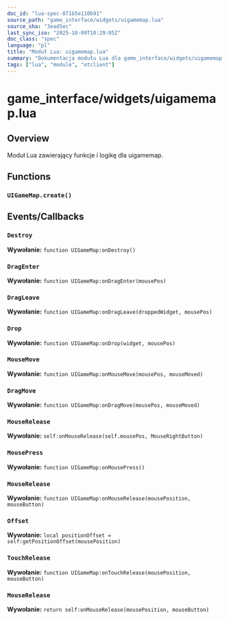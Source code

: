 ```yaml
---
doc_id: "lua-spec-871b5e110b91"
source_path: "game_interface/widgets/uigamemap.lua"
source_sha: "3ead5ec"
last_sync_iso: "2025-10-09T10:29:05Z"
doc_class: "spec"
language: "pl"
title: "Moduł Lua: uigamemap.lua"
summary: "Dokumentacja modułu Lua dla game_interface/widgets/uigamemap.lua"
tags: ["lua", "module", "otclient"]
---
```


# game_interface/widgets/uigamemap.lua

## Overview

Moduł Lua zawierający funkcje i logikę dla uigamemap.

## Functions

### `UIGameMap.create()`

## Events/Callbacks

### `Destroy`

**Wywołanie:** `function UIGameMap:onDestroy()`

### `DragEnter`

**Wywołanie:** `function UIGameMap:onDragEnter(mousePos)`

### `DragLeave`

**Wywołanie:** `function UIGameMap:onDragLeave(droppedWidget, mousePos)`

### `Drop`

**Wywołanie:** `function UIGameMap:onDrop(widget, mousePos)`

### `MouseMove`

**Wywołanie:** `function UIGameMap:onMouseMove(mousePos, mouseMoved)`

### `DragMove`

**Wywołanie:** `function UIGameMap:onDragMove(mousePos, mouseMoved)`

### `MouseRelease`

**Wywołanie:** `self:onMouseRelease(self.mousePos, MouseRightButton)`

### `MousePress`

**Wywołanie:** `function UIGameMap:onMousePress()`

### `MouseRelease`

**Wywołanie:** `function UIGameMap:onMouseRelease(mousePosition, mouseButton)`

### `Offset`

**Wywołanie:** `local positionOffset = self:getPositionOffset(mousePosition)`

### `TouchRelease`

**Wywołanie:** `function UIGameMap:onTouchRelease(mousePosition, mouseButton)`

### `MouseRelease`

**Wywołanie:** `return self:onMouseRelease(mousePosition, mouseButton)`
